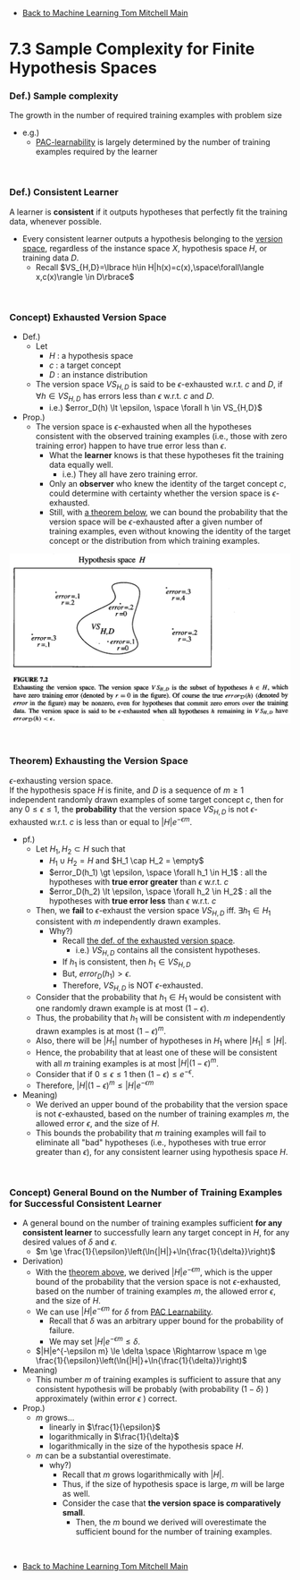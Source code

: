 * [Back to Machine Learning Tom Mitchell Main](../../main.md)

# 7.3 Sample Complexity for Finite Hypothesis Spaces

### Def.) Sample complexity
The growth in the number of required training examples with problem size
- e.g.)
  - [PAC-learnability](../02/note.md#concept-pac-learnability) is largely determined by the number of training examples required by the learner

<br>

### Def.) Consistent Learner
A learner is **consistent** if it outputs hypotheses that perfectly fit the training data, whenever possible.
- Every consistent learner outputs a hypothesis belonging to the [version space](../../ch02/05/note.md#concept-version-space), regardless of the instance space $X$, hypothesis space $H$, or training data $D$.
  - Recall $VS_{H,D}=\lbrace h\in H|h(x)=c(x),\space\forall\langle x,c(x)\rangle \in D\rbrace$

<br>

### Concept) Exhausted Version Space
- Def.)
  - Let
    - $H$ : a hypothesis space
    - $c$ : a target concept
    - $D$ : an instance distribution
  - The version space $VS_{H,D}$ is said to be $\epsilon$-exhausted w.r.t. $c$ and $D$, if $\forall h \in VS_{H,D}$ has errors less than $\epsilon$ w.r.t. $c$ and $D$.
    - i.e.) $error_D(h) \lt \epsilon, \space \forall h \in VS_{H,D}$
- Prop.)
  - The version space is $\epsilon$-exhausted when all the hypotheses consistent with the observed training examples (i.e., those with zero training error) happen to have true error less than $\epsilon$.
    - What the **learner** knows is that these hypotheses fit the training data equally well.
      - i.e.) They all have zero training error.
    - Only an **observer** who knew the identity of the target concept $c$, could determine with certainty whether the version space is $\epsilon$-exhausted.
    - Still, with [a theorem below](#theorem-exhausting-the-version-space), we can bound the probability that the version space will be $\epsilon$-exhausted after a given number of training examples, even without knowing the identity of the target concept or the distribution from which training examples.

![](images/001.png)

<br>

### Theorem) Exhausting the Version Space
$\epsilon$-exhausting version space.   
If the hypothesis space $H$ is finite, and $D$ is a sequence of $m \ge 1$ independent randomly drawn examples of some target concept $c$, then for any $0 \le \epsilon \le 1$, the **probability** that the version space $VS_{H,D}$ is not $\epsilon$-exhausted w.r.t. $c$ is less than or equal to $|H|e^{-\epsilon m}$.
- pf.)
  - Let $H_1, H_2 \subset H$ such that
    - $H_1 \cup H_2 = H$ and $H_1 \cap H_2 = \empty$
    - $error_D(h_1) \gt \epsilon, \space \forall h_1 \in H_1$ : all the hypotheses with **true error greater** than $\epsilon$ w.r.t. $c$
    - $error_D(h_2) \lt \epsilon, \space \forall h_2 \in H_2$ : all the hypotheses with **true error less** than $\epsilon$ w.r.t. $c$
  - Then, we **fail** to $\epsilon$-exhaust the version space $VS_{H,D}$ iff. $\exists h_1 \in H_1$ consistent with $m$ independently drawn examples.
    - Why?)
      - Recall [the def. of the exhausted version space](#concept-exhausted-version-space).
        - i.e.) $VS_{H,D}$ contains all the consistent hypotheses.
      - If $h_1$ is consistent, then $h_1 \in VS_{H,D}$
      - But, $error_D(h_1) \gt \epsilon$.
      - Therefore, $VS_{H,D}$ is NOT $\epsilon$-exhausted.
  - Consider that the probability that $h_1 \in H_1$ would be consistent with one randomly drawn example is at most $(1-\epsilon)$. 
  - Thus, the probability that $h_1$ will be consistent with $m$ independently drawn examples is at most $(1-\epsilon)^m$.
  - Also, there will be $|H_1|$ number of hypotheses in $H_1$ where $|H_1| \le |H|$.
  - Hence, the probability that at least one of these will be consistent with all $m$ training examples is at most $|H|(1-\epsilon)^m$.
  - Consider that if $0 \le \epsilon \le 1$ then $(1-\epsilon) \le e^{-\epsilon}$.
  - Therefore, $|H|(1-\epsilon)^m \le |H|e^{-\epsilon m}$
- Meaning)
  - We derived an upper bound of the probability that the version space is not $\epsilon$-exhausted, based on the number of training examples $m$, the allowed error $\epsilon$, and the size of $H$.
  - This bounds the probability that $m$ training examples will fail to eliminate all "bad" hypotheses (i.e., hypotheses with true error greater than $\epsilon$), for any consistent learner using hypothesis space $H$. 

<br>

### Concept) General Bound on the Number of Training Examples for Successful Consistent Learner
- A general bound on the number of training examples sufficient **for any consistent learner** to successfully learn any target concept in $H$, for any desired values of $\delta$ and $\epsilon$.
  - $m \ge \frac{1}{\epsilon}\left(\ln{|H|}+\ln{\frac{1}{\delta}}\right)$
- Derivation)
  - With the [theorem above](#theorem-exhausting-the-version-space), we derived $|H|e^{-\epsilon m}$, which is the upper bound of the probability that the version space is not $\epsilon$-exhausted, based on the number of training examples $m$, the allowed error $\epsilon$, and the size of $H$.
  - We can use $|H|e^{-\epsilon m}$ for $\delta$ from [PAC Learnability](../02/note.md#723-pac-learnability).
    - Recall that $\delta$ was an arbitrary upper bound for the probability of failure.
    - We may set $|H|e^{-\epsilon m} \le \delta$.
  - $|H|e^{-\epsilon m} \le \delta \space \Rightarrow \space m \ge \frac{1}{\epsilon}\left(\ln{|H|}+\ln{\frac{1}{\delta}}\right)$
- Meaning)
  - This number $m$ of training examples is sufficient to assure that any consistent hypothesis will be probably (with probability $(1-\delta)$ ) approximately (within error $\epsilon$ ) correct.
- Prop.)
  - $m$ grows...
     - linearly in $\frac{1}{\epsilon}$
     - logarithmically in $\frac{1}{\delta}$
     - logarithmically in the size of the hypothesis space $H$.
  - $m$ can be a substantial overestimate.
    - why?)
      - Recall that $m$ grows logarithmically with $|H|$.
      - Thus, if the size of hypothesis space is large, $m$ will be large as well.
      - Consider the case that **the version space is comparatively small**.
        - Then, the $m$ bound we derived will overestimate the sufficient bound for the number of training examples.

<br>

* [Back to Machine Learning Tom Mitchell Main](../../main.md)